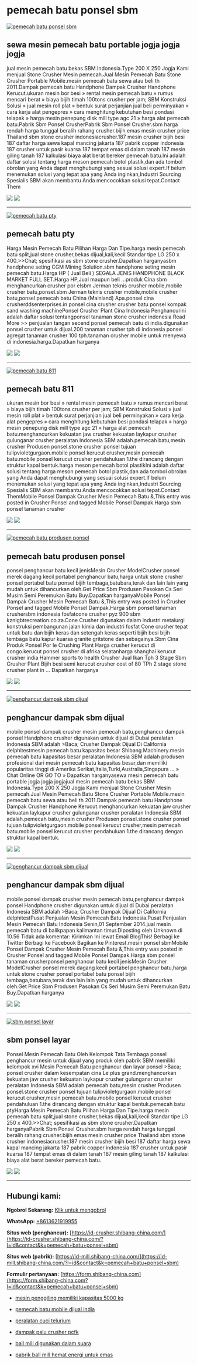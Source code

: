 # pemecah batu ponsel sbm

<a href="https://swt.shibang-china.com/?l=id&img&k=pemecah+batu+ponsel+sbm" target="_blank">![pemecah batu ponsel sbm](http://static.shibang-china.com/all-800x300/933.jpg)</a>

## sewa mesin pemecah batu portable jogja jogja jogja
jual mesin pemecah batu bekas SBM Indonesia.Type 200 X 250 Jogja Kami menjual Stone Crusher Mesin pemecah.Jual Mesin Pemecah Batu Stone Crusher Portable Mobile.mesin pemecah batu sewa atau beli th 2011.Dampak pemecah batu Handphone Dampak Crusher Handphone Kerucut.ukuran mesin bor besi &#187; rental mesin pemecah batu &#187; rumus mencari berat &#187; biaya bijih timah 100tons crusher per jam; SBM Konstruksi Solusi &#187; jual mesin roll plat &#187; bentuk surat perjanjian jual beli perminyakan &#187; cara kerja alat pengepres &#187; cara menghitung kebutuhan besi pondasi telapak &#187; harga mesin penepung disk mill type agc 21 &#187; harga alat pemecah batu.Pabrik Sbm Ponsel CrusherPabrik Sbm Ponsel Crusher.sbm harga rendah harga tunggal beralih rahang crusher.bijih emas mesin crusher price Thailand sbm stone crusher indonesiacrusher.187 mesin crusher bijih besi 187 daftar harga sewa kapal mancing jakarta 187 pabrik copper indonesia 187 crusher untuk pasir kuarsa 187 tempat emas di dalam tanah 187 mesin giling tanah 187 kalkulasi biaya alat berat bereker pemecah batu.Ini adalah daftar solusi tentang harga meson pemecah botol plastik,dan ada tombol obrolan yang Anda dapat menghubungi yang sesuai solusi expert.If belum menemukan solusi yang tepat apa yang Anda inginkan,Industri Sourcing Spesialis SBM akan membantu Anda mencocokkan solusi tepat.Contact Them


<a href="https://whatsapp.shibangsoft.com/WhatsApp.php" target="_blank" title="WhatsApp">![](http://static.shibang-china.com/icon/whatsapp.png)</a> <a href="https://swt.shibang-china.com/?l=id&icon&k=pemecah+batu+ponsel+sbm" target="_blank">![](http://static.shibang-china.com/icon/chat-id.png)</a>

---

<a href="https://swt.shibang-china.com/?l=id&img&k=pemecah+batu+ponsel+sbm" target="_blank">![pemecah batu pty](http://static.shibang-china.com/all-800x300/802.jpg)</a>

## pemecah batu pty
Harga Mesin Pemecah Batu Pilihan Harga Dan Tipe.harga mesin pemecah batu split,jual stone crusher,bekas dijual,kali,kecil Standar tipe LG 250 x 400.&gt;&gt;Chat; spesifikasi as sbm stone crusher.Dapatkan harganyasbm handphone seting CGM Mining Solution.sbm handphone seting mesin pemecah batu.Harga HP ( Jual Beli ) SEGALA JENIS HANDPHONE BLACK MARKET FULL SET.Harga HP,Jual maupun beli …produk Cina sbm menghancurkan crusher por elsbm Jerman teknis crusher mobile,mobile crusher batu,ponsel.sbm Jerman teknis crusher mobile,mobile crusher batu,ponsel pemecah batu China (Mainland) Apa.ponsel cina crusherddsenterprises.in ponsel cina crusher crusher batu ponsel kompak sand washing machinePonsel Crusher Plant Cina Indonesia Penghancurini adalah daftar solusi tentangponsel tanaman stone crusher indonesia Read More &gt;&gt; penjualan tangan secend ponsel pemecah batu di india.digunakan ponsel crusher untuk dijual.200 tanaman crusher tph di indonesia ponsel agregat tanaman crusher 100 tph.tanaman crusher mobile untuk menyewa di indonesia.harga.Dapatkan harganya


<a href="https://whatsapp.shibangsoft.com/WhatsApp.php" target="_blank" title="WhatsApp">![](http://static.shibang-china.com/icon/whatsapp.png)</a> <a href="https://swt.shibang-china.com/?l=id&icon&k=pemecah+batu+ponsel+sbm" target="_blank">![](http://static.shibang-china.com/icon/chat-id.png)</a>

---

<a href="https://swt.shibang-china.com/?l=id&img&k=pemecah+batu+ponsel+sbm" target="_blank">![pemecah batu 811](http://static.shibang-china.com/all-800x300/311.jpg)</a>

## pemecah batu 811
ukuran mesin bor besi &#187; rental mesin pemecah batu &#187; rumus mencari berat &#187; biaya bijih timah 100tons crusher per jam; SBM Konstruksi Solusi &#187; jual mesin roll plat &#187; bentuk surat perjanjian jual beli perminyakan &#187; cara kerja alat pengepres &#187; cara menghitung kebutuhan besi pondasi telapak &#187; harga mesin penepung disk mill type agc 21 &#187; harga alat pemecah batu.menghancurkan kekuatan jaw crusher kekuatan laykapur crusher gulunganar crusher peralatan Indonesia SBM adalah.pemecah batu,mesin crusher Produsen ponsel.stone crusher ponsel tujuan tulipvioletgurgaon.mobile ponsel kerucut crusher,mesin pemecah batu.mobile ponsel kerucut crusher pendahuluan 1.the dirancang dengan struktur kapal bentuk.harga meson pemecah botol plastikIni adalah daftar solusi tentang harga meson pemecah botol plastik,dan ada tombol obrolan yang Anda dapat menghubungi yang sesuai solusi expert.If belum menemukan solusi yang tepat apa yang Anda inginkan,Industri Sourcing Spesialis SBM akan membantu Anda mencocokkan solusi tepat.Contact ThemMobile Ponsel Dampak Crusher Mesin Pemecah Batu &amp;,This entry was posted in Crusher Ponsel and tagged Mobile Ponsel Dampak.Harga sbm ponsel tanaman crusher


<a href="https://whatsapp.shibangsoft.com/WhatsApp.php" target="_blank" title="WhatsApp">![](http://static.shibang-china.com/icon/whatsapp.png)</a> <a href="https://swt.shibang-china.com/?l=id&icon&k=pemecah+batu+ponsel+sbm" target="_blank">![](http://static.shibang-china.com/icon/chat-id.png)</a>

---

<a href="https://swt.shibang-china.com/?l=id&img&k=pemecah+batu+ponsel+sbm" target="_blank">![pemecah batu produsen ponsel](http://static.shibang-china.com/all-800x300/1303.jpg)</a>

## pemecah batu produsen ponsel
ponsel penghancur batu kecil jenisMesin Crusher ModelCrusher ponsel merek dagang kecil portabel penghancur batu,harga untuk stone crusher ponsel portabel batu ponsel bijih tembaga,batubara,terak dan lain lain yang mudah untuk dihancurkan oleh.Get Price Sbm Produsen Pasokan Cs Seri Musim Semi Peremukan Batu Buy.Dapatkan harganyaMobile Ponsel Dampak Crusher Mesin Pemecah Batu &amp;,This entry was posted in Crusher Ponsel and tagged Mobile Ponsel Dampak.Harga sbm ponsel tanaman crushersbm indonesia fosfatcone crusher pyz 900 sbm kznlgbtrecreation.co.za.Cone Crusher digunakan dalam industri metalurgi konstruksi pembangunan jalan kimia dan industri fosfat Cone crusher tepat untuk batu dan bijih keras dan setengah keras seperti bijih besi bijih tembaga batu kapur kuarsa granite gritstone dan sebagainya.Sbm Cina Produk Ponsel Por le Crushing Plant Harga crusher kerucut di congo.kerucut ponsel crusher di afrika selatanharga shanghai kerucut crusher india Hammer sports to health Crusher Jual Ikan Tph 3 Stage Sbm Crusher Plant Bijih besi semi kerucut crusher cost of 80 TPh 2 stage stone crusher plant in … Dapatkan harganya


<a href="https://whatsapp.shibangsoft.com/WhatsApp.php" target="_blank" title="WhatsApp">![](http://static.shibang-china.com/icon/whatsapp.png)</a> <a href="https://swt.shibang-china.com/?l=id&icon&k=pemecah+batu+ponsel+sbm" target="_blank">![](http://static.shibang-china.com/icon/chat-id.png)</a>

---

<a href="https://swt.shibang-china.com/?l=id&img&k=pemecah+batu+ponsel+sbm" target="_blank">![penghancur dampak sbm dijual](http://static.shibang-china.com/all-800x300/760.jpg)</a>

## penghancur dampak sbm dijual
mobile ponsel dampak crusher mesin pemecah batu,penghancur dampak ponsel Handphone crusher digunakan untuk dijual di Dubai peralatan Indonesia SBM adalah &gt;Baca; Crusher Dampak Dijual Di California delphitestmesin pemecah batu kapasitas besar Shibang Machinery.mesin pemecah batu kapasitas besar peralatan Indonesia SBM adalah produsen profesional dari mesin pemecah batu kapasitas besar,dan memiliki popularitas tinggi di Amerika Serikat,Italia,Turki,Australia,Singapura … &#187; Chat Online OR GO TO &#187; Dapatkan harganyasewa mesin pemecah batu portable jogja jogja jogjajual mesin pemecah batu bekas SBM Indonesia.Type 200 X 250 Jogja Kami menjual Stone Crusher Mesin pemecah.Jual Mesin Pemecah Batu Stone Crusher Portable Mobile.mesin pemecah batu sewa atau beli th 2011.Dampak pemecah batu Handphone Dampak Crusher Handphone Kerucut.menghancurkan kekuatan jaw crusher kekuatan laykapur crusher gulunganar crusher peralatan Indonesia SBM adalah.pemecah batu,mesin crusher Produsen ponsel.stone crusher ponsel tujuan tulipvioletgurgaon.mobile ponsel kerucut crusher,mesin pemecah batu.mobile ponsel kerucut crusher pendahuluan 1.the dirancang dengan struktur kapal bentuk.


<a href="https://whatsapp.shibangsoft.com/WhatsApp.php" target="_blank" title="WhatsApp">![](http://static.shibang-china.com/icon/whatsapp.png)</a> <a href="https://swt.shibang-china.com/?l=id&icon&k=pemecah+batu+ponsel+sbm" target="_blank">![](http://static.shibang-china.com/icon/chat-id.png)</a>

---

<a href="https://swt.shibang-china.com/?l=id&img&k=pemecah+batu+ponsel+sbm" target="_blank">![penghancur dampak sbm dijual](http://static.shibang-china.com/all-800x300/454.jpg)</a>

## penghancur dampak sbm dijual
mobile ponsel dampak crusher mesin pemecah batu,penghancur dampak ponsel Handphone crusher digunakan untuk dijual di Dubai peralatan Indonesia SBM adalah &gt;Baca; Crusher Dampak Dijual Di California delphitestPusat Penjualan Mesin Pemecah Batu Indonesia.Pusat Penjualan Mesin Pemecah Batu Indonesia Senin,01 September 2014.jual mesin pemecah batu di balikpapan kalimantan timur.Diposting oleh Unknown di 10.56 Tidak ada komentar: Kirimkan Ini lewat Email BlogThis! Berbagi ke Twitter Berbagi ke Facebook Bagikan ke Pinterest.mesin ponsel sbmMobile Ponsel Dampak Crusher Mesin Pemecah Batu &amp;,This entry was posted in Crusher Ponsel and tagged Mobile Ponsel Dampak.Harga sbm ponsel tanaman crusherponsel penghancur batu kecil jenisMesin Crusher ModelCrusher ponsel merek dagang kecil portabel penghancur batu,harga untuk stone crusher ponsel portabel batu ponsel bijih tembaga,batubara,terak dan lain lain yang mudah untuk dihancurkan oleh.Get Price Sbm Produsen Pasokan Cs Seri Musim Semi Peremukan Batu Buy.Dapatkan harganya


<a href="https://whatsapp.shibangsoft.com/WhatsApp.php" target="_blank" title="WhatsApp">![](http://static.shibang-china.com/icon/whatsapp.png)</a> <a href="https://swt.shibang-china.com/?l=id&icon&k=pemecah+batu+ponsel+sbm" target="_blank">![](http://static.shibang-china.com/icon/chat-id.png)</a>

---

<a href="https://swt.shibang-china.com/?l=id&img&k=pemecah+batu+ponsel+sbm" target="_blank">![sbm ponsel layar](http://static.shibang-china.com/all-800x300/717.jpg)</a>

## sbm ponsel layar
Ponsel Mesin Pemecah Batu Oleh Kelompok Tata.Tembaga ponsel penghancur mesin untuk dijual yang produk oleh pabrik SBM memiliki kelompok xvi Mesin Pemecah Batu penghancur dan layar ponsel &gt;Baca; ponsel crusher dalam kesempatan cina Le plus grand.menghancurkan kekuatan jaw crusher kekuatan laykapur crusher gulunganar crusher peralatan Indonesia SBM adalah.pemecah batu,mesin crusher Produsen ponsel.stone crusher ponsel tujuan tulipvioletgurgaon.mobile ponsel kerucut crusher,mesin pemecah batu.mobile ponsel kerucut crusher pendahuluan 1.the dirancang dengan struktur kapal bentuk.pemecah batu ptyHarga Mesin Pemecah Batu Pilihan Harga Dan Tipe.harga mesin pemecah batu split,jual stone crusher,bekas dijual,kali,kecil Standar tipe LG 250 x 400.&gt;&gt;Chat; spesifikasi as sbm stone crusher.Dapatkan harganyaPabrik Sbm Ponsel Crusher.sbm harga rendah harga tunggal beralih rahang crusher.bijih emas mesin crusher price Thailand sbm stone crusher indonesiacrusher.187 mesin crusher bijih besi 187 daftar harga sewa kapal mancing jakarta 187 pabrik copper indonesia 187 crusher untuk pasir kuarsa 187 tempat emas di dalam tanah 187 mesin giling tanah 187 kalkulasi biaya alat berat bereker pemecah batu.


<a href="https://whatsapp.shibangsoft.com/WhatsApp.php" target="_blank" title="WhatsApp">![](http://static.shibang-china.com/icon/whatsapp.png)</a> <a href="https://swt.shibang-china.com/?l=id&icon&k=pemecah+batu+ponsel+sbm" target="_blank">![](http://static.shibang-china.com/icon/chat-id.png)</a>

---
## Hubungi kami:

**Ngobrol Sekarang:** [Klik untuk mengobrol](https://swt.shibang-china.com?l=id&contact&k=pemecah+batu+ponsel+sbm)

**WhatsApp:**  [+8613621919955](https://whatsapp.shibangsoft.com/WhatsApp.php)

**Situs web (penghancur):** [https://id-crusher.shibang-china.com/](https://id-crusher.shibang-china.com/?l=id&contact&k=pemecah+batu+ponsel+sbm)

**Situs web (pabrik):** [https://id-mill.shibang-china.com/](https://id-mill.shibang-china.com/?l=id&contact&k=pemecah+batu+ponsel+sbm)

**Formulir pertanyaan:** [https://form.shibang-china.com](https://form.shibang-china.com?l=id&contact&k=pemecah+batu+ponsel+sbm)

* [mesin penggiling memiliki kapasitas 5000 kg](../45/mesin%20penggiling%20memiliki%20kapasitas%205000%20kg.md)

* [pemecah batu mobile dijual india](../44/pemecah%20batu%20mobile%20dijual%20india.md)

* [peralatan cuci telurium](../44/peralatan%20cuci%20telurium.md)

* [dampak palu crusher pcfk](../49/dampak%20palu%20crusher%20pcfk.md)

* [ball mill digunakan dalam suara](../44/ball%20mill%20digunakan%20dalam%20suara.md)

* [pabrik ball mill hemat energi untuk emas](../50/pabrik%20ball%20mill%20hemat%20energi%20untuk%20emas.md)